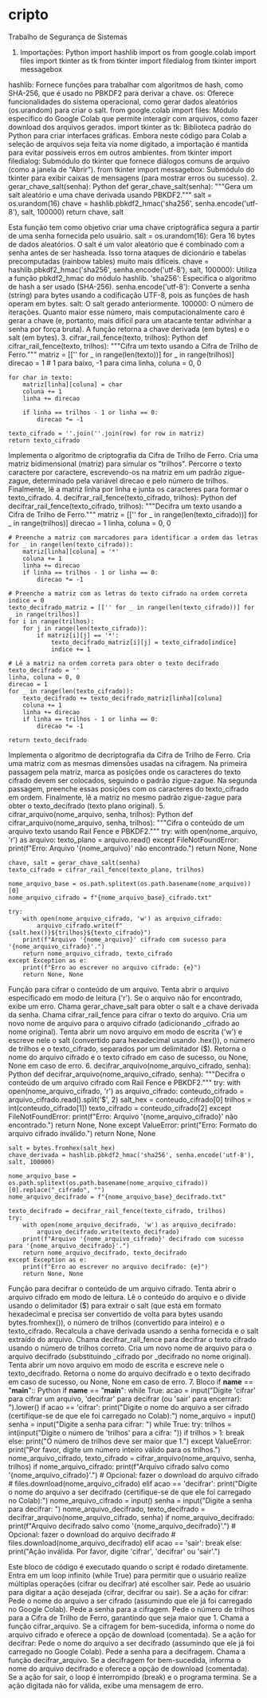 # cripto
Trabalho de Segurança de Sistemas
1. Importações:
Python
import hashlib
import os
from google.colab import files
import tkinter as tk
from tkinter import filedialog
from tkinter import messagebox

hashlib: Fornece funções para trabalhar com algoritmos de hash, como SHA-256, que é usado no PBKDF2 para derivar a chave.
os: Oferece funcionalidades do sistema operacional, como gerar dados aleatórios (os.urandom) para criar o salt.
from google.colab import files: Módulo específico do Google Colab que permite interagir com arquivos, como fazer download dos arquivos gerados.
import tkinter as tk: Biblioteca padrão do Python para criar interfaces gráficas. Embora neste código para Colab a seleção de arquivos seja feita via nome digitado, a importação é mantida para evitar possíveis erros em outros ambientes.
from tkinter import filedialog: Submódulo do tkinter que fornece diálogos comuns de arquivo (como a janela de "Abrir").
from tkinter import messagebox: Submódulo do tkinter para exibir caixas de mensagens (para mostrar erros ou sucesso).
2. gerar_chave_salt(senha):
Python
def gerar_chave_salt(senha):
    """Gera um salt aleatório e uma chave derivada usando PBKDF2."""
    salt = os.urandom(16)
    chave = hashlib.pbkdf2_hmac('sha256', senha.encode('utf-8'), salt, 100000)
    return chave, salt

Esta função tem como objetivo criar uma chave criptográfica segura a partir de uma senha fornecida pelo usuário.
salt = os.urandom(16): Gera 16 bytes de dados aleatórios. O salt é um valor aleatório que é combinado com a senha antes de ser hasheada. Isso torna ataques de dicionário e tabelas precomputadas (rainbow tables) muito mais difíceis.
chave = hashlib.pbkdf2_hmac('sha256', senha.encode('utf-8'), salt, 100000): Utiliza a função pbkdf2_hmac do módulo hashlib.
'sha256': Especifica o algoritmo de hash a ser usado (SHA-256).
senha.encode('utf-8'): Converte a senha (string) para bytes usando a codificação UTF-8, pois as funções de hash operam em bytes.
salt: O salt gerado anteriormente.
100000: O número de iterações. Quanto maior esse número, mais computacionalmente caro é gerar a chave (e, portanto, mais difícil para um atacante tentar adivinhar a senha por força bruta).
A função retorna a chave derivada (em bytes) e o salt (em bytes).
3. cifrar_rail_fence(texto, trilhos):
Python
def cifrar_rail_fence(texto, trilhos):
    """Cifra um texto usando a Cifra de Trilho de Ferro."""
    matriz = [['' for _ in range(len(texto))] for _ in range(trilhos)]
    direcao = 1  # 1 para baixo, -1 para cima
    linha, coluna = 0, 0

    for char in texto:
        matriz[linha][coluna] = char
        coluna += 1
        linha += direcao

        if linha == trilhos - 1 or linha == 0:
            direcao *= -1

    texto_cifrado = ''.join(''.join(row) for row in matriz)
    return texto_cifrado

Implementa o algoritmo de criptografia da Cifra de Trilho de Ferro.
Cria uma matriz bidimensional (matriz) para simular os "trilhos".
Percorre o texto caractere por caractere, escrevendo-os na matriz em um padrão zigue-zague, determinado pela variável direcao e pelo número de trilhos.
Finalmente, lê a matriz linha por linha e junta os caracteres para formar o texto_cifrado.
4. decifrar_rail_fence(texto_cifrado, trilhos):
Python
def decifrar_rail_fence(texto_cifrado, trilhos):
    """Decifra um texto usando a Cifra de Trilho de Ferro."""
    matriz = [['' for _ in range(len(texto_cifrado))] for _ in range(trilhos)]
    direcao = 1
    linha, coluna = 0, 0

    # Preenche a matriz com marcadores para identificar a ordem das letras
    for _ in range(len(texto_cifrado)):
        matriz[linha][coluna] = '*'
        coluna += 1
        linha += direcao
        if linha == trilhos - 1 or linha == 0:
            direcao *= -1

    # Preenche a matriz com as letras do texto cifrado na ordem correta
    indice = 0
    texto_decifrado_matriz = [['' for _ in range(len(texto_cifrado))] for _ in range(trilhos)]
    for i in range(trilhos):
        for j in range(len(texto_cifrado)):
            if matriz[i][j] == '*':
                texto_decifrado_matriz[i][j] = texto_cifrado[indice]
                indice += 1

    # Lê a matriz na ordem correta para obter o texto decifrado
    texto_decifrado = ''
    linha, coluna = 0, 0
    direcao = 1
    for _ in range(len(texto_cifrado)):
        texto_decifrado += texto_decifrado_matriz[linha][coluna]
        coluna += 1
        linha += direcao
        if linha == trilhos - 1 or linha == 0:
            direcao *= -1

    return texto_decifrado

Implementa o algoritmo de decriptografia da Cifra de Trilho de Ferro.
Cria uma matriz com as mesmas dimensões usadas na cifragem.
Na primeira passagem pela matriz, marca as posições onde os caracteres do texto cifrado devem ser colocados, seguindo o padrão zigue-zague.
Na segunda passagem, preenche essas posições com os caracteres do texto_cifrado em ordem.
Finalmente, lê a matriz no mesmo padrão zigue-zague para obter o texto_decifrado (texto plano original).
5. cifrar_arquivo(nome_arquivo, senha, trilhos):
Python
def cifrar_arquivo(nome_arquivo, senha, trilhos):
    """Cifra o conteúdo de um arquivo texto usando Rail Fence e PBKDF2."""
    try:
        with open(nome_arquivo, 'r') as arquivo:
            texto_plano = arquivo.read()
    except FileNotFoundError:
        print(f"Erro: Arquivo '{nome_arquivo}' não encontrado.")
        return None, None

    chave, salt = gerar_chave_salt(senha)
    texto_cifrado = cifrar_rail_fence(texto_plano, trilhos)

    nome_arquivo_base = os.path.splitext(os.path.basename(nome_arquivo))[0]
    nome_arquivo_cifrado = f"{nome_arquivo_base}_cifrado.txt"

    try:
        with open(nome_arquivo_cifrado, 'w') as arquivo_cifrado:
            arquivo_cifrado.write(f"{salt.hex()}${trilhos}${texto_cifrado}")
        print(f"Arquivo '{nome_arquivo}' cifrado com sucesso para '{nome_arquivo_cifrado}'.")
        return nome_arquivo_cifrado, texto_cifrado
    except Exception as e:
        print(f"Erro ao escrever no arquivo cifrado: {e}")
        return None, None

Função para cifrar o conteúdo de um arquivo.
Tenta abrir o arquivo especificado em modo de leitura ('r'). Se o arquivo não for encontrado, exibe um erro.
Chama gerar_chave_salt para obter o salt e a chave derivada da senha.
Chama cifrar_rail_fence para cifrar o texto do arquivo.
Cria um novo nome de arquivo para o arquivo cifrado (adicionando _cifrado ao nome original).
Tenta abrir um novo arquivo em modo de escrita ('w') e escreve nele o salt (convertido para hexadecimal usando .hex()), o número de trilhos e o texto_cifrado, separados por um delimitador ($).
Retorna o nome do arquivo cifrado e o texto cifrado em caso de sucesso, ou None, None em caso de erro.
6. decifrar_arquivo(nome_arquivo_cifrado, senha):
Python
def decifrar_arquivo(nome_arquivo_cifrado, senha):
    """Decifra o conteúdo de um arquivo cifrado com Rail Fence e PBKDF2."""
    try:
        with open(nome_arquivo_cifrado, 'r') as arquivo_cifrado:
            conteudo_cifrado = arquivo_cifrado.read().split('$', 2)
            salt_hex = conteudo_cifrado[0]
            trilhos = int(conteudo_cifrado[1])
            texto_cifrado = conteudo_cifrado[2]
    except FileNotFoundError:
        print(f"Erro: Arquivo '{nome_arquivo_cifrado}' não encontrado.")
        return None, None
    except ValueError:
        print("Erro: Formato do arquivo cifrado inválido.")
        return None, None

    salt = bytes.fromhex(salt_hex)
    chave_derivada = hashlib.pbkdf2_hmac('sha256', senha.encode('utf-8'), salt, 100000)

    nome_arquivo_base = os.path.splitext(os.path.basename(nome_arquivo_cifrado))[0].replace("_cifrado", "")
    nome_arquivo_decifrado = f"{nome_arquivo_base}_decifrado.txt"

    texto_decifrado = decifrar_rail_fence(texto_cifrado, trilhos)
    try:
        with open(nome_arquivo_decifrado, 'w') as arquivo_decifrado:
            arquivo_decifrado.write(texto_decifrado)
        print(f"Arquivo '{nome_arquivo_cifrado}' decifrado com sucesso para '{nome_arquivo_decifrado}'.")
        return nome_arquivo_decifrado, texto_decifrado
    except Exception as e:
        print(f"Erro ao escrever no arquivo decifrado: {e}")
        return None, None

Função para decifrar o conteúdo de um arquivo cifrado.
Tenta abrir o arquivo cifrado em modo de leitura.
Lê o conteúdo do arquivo e o divide usando o delimitador ($) para extrair o salt (que está em formato hexadecimal e precisa ser convertido de volta para bytes usando bytes.fromhex()), o número de trilhos (convertido para inteiro) e o texto_cifrado.
Recalcula a chave derivada usando a senha fornecida e o salt extraído do arquivo.
Chama decifrar_rail_fence para decifrar o texto cifrado usando o número de trilhos correto.
Cria um novo nome de arquivo para o arquivo decifrado (substituindo _cifrado por _decifrado no nome original).
Tenta abrir um novo arquivo em modo de escrita e escreve nele o texto_decifrado.
Retorna o nome do arquivo decifrado e o texto decifrado em caso de sucesso, ou None, None em caso de erro.
7. Bloco if __name__ == "__main__"::
Python
if __name__ == "__main__":
    while True:
        acao = input("Digite 'cifrar' para cifrar um arquivo, 'decifrar' para decifrar (ou 'sair' para encerrar): ").lower()
        if acao == 'cifrar':
            print("Digite o nome do arquivo a ser cifrado (certifique-se de que ele foi carregado no Colab):")
            nome_arquivo = input()
            senha = input("Digite a senha para cifrar: ")
            while True:
                try:
                    trilhos = int(input("Digite o número de 'trilhos' para a cifra: "))
                    if trilhos > 1:
                        break
                    else:
                        print("O número de trilhos deve ser maior que 1.")
                except ValueError:
                    print("Por favor, digite um número inteiro válido para os trilhos.")
            nome_arquivo_cifrado, texto_cifrado = cifrar_arquivo(nome_arquivo, senha, trilhos)
            if nome_arquivo_cifrado:
                print(f"Arquivo cifrado salvo como '{nome_arquivo_cifrado}'.")
                # Opcional: fazer o download do arquivo cifrado
                # files.download(nome_arquivo_cifrado)
        elif acao == 'decifrar':
            print("Digite o nome do arquivo a ser decifrado (certifique-se de que ele foi carregado no Colab):")
            nome_arquivo_cifrado = input()
            senha = input("Digite a senha para decifrar: ")
            nome_arquivo_decifrado, texto_decifrado = decifrar_arquivo(nome_arquivo_cifrado, senha)
            if nome_arquivo_decifrado:
                print(f"Arquivo decifrado salvo como '{nome_arquivo_decifrado}'.")
                # Opcional: fazer o download do arquivo decifrado
                # files.download(nome_arquivo_decifrado)
        elif acao == 'sair':
            break
        else:
            print("Ação inválida. Por favor, digite 'cifrar', 'decifrar' ou 'sair'.")

Este bloco de código é executado quando o script é rodado diretamente.
Entra em um loop infinito (while True) para permitir que o usuário realize múltiplas operações (cifrar ou decifrar) até escolher sair.
Pede ao usuário para digitar a ação desejada (cifrar, decifrar ou sair).
Se a ação for cifrar:
Pede o nome do arquivo a ser cifrado (assumindo que ele já foi carregado no Google Colab).
Pede a senha para a cifragem.
Pede o número de trilhos para a Cifra de Trilho de Ferro, garantindo que seja maior que 1.
Chama a função cifrar_arquivo.
Se a cifragem for bem-sucedida, informa o nome do arquivo cifrado e oferece a opção de download (comentada).
Se a ação for decifrar:
Pede o nome do arquivo a ser decifrado (assumindo que ele já foi carregado no Google Colab).
Pede a senha para a decifragem.
Chama a função decifrar_arquivo.
Se a decifragem for bem-sucedida, informa o nome do arquivo decifrado e oferece a opção de download (comentada).
Se a ação for sair, o loop é interrompido (break) e o programa termina.
Se a ação digitada não for válida, exibe uma mensagem de erro.

